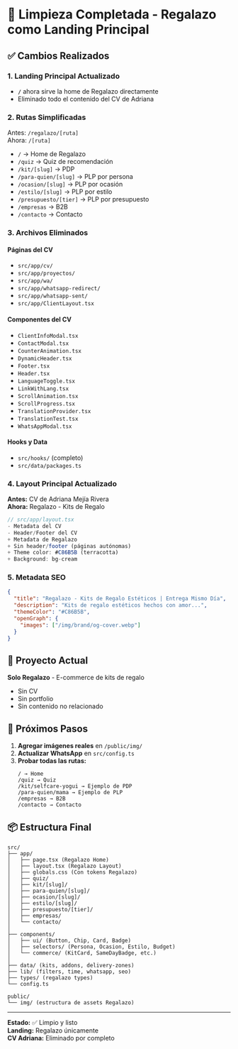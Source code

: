 # 🧹 Limpieza Completada - Regalazo como Landing Principal

## ✅ Cambios Realizados

### 1. Landing Principal Actualizado
- **`/`** ahora sirve la home de Regalazo directamente
- Eliminado todo el contenido del CV de Adriana

### 2. Rutas Simplificadas
Antes: `/regalazo/[ruta]`  
Ahora: `/[ruta]`

- `/` → Home de Regalazo
- `/quiz` → Quiz de recomendación  
- `/kit/[slug]` → PDP
- `/para-quien/[slug]` → PLP por persona
- `/ocasion/[slug]` → PLP por ocasión
- `/estilo/[slug]` → PLP por estilo
- `/presupuesto/[tier]` → PLP por presupuesto
- `/empresas` → B2B
- `/contacto` → Contacto

### 3. Archivos Eliminados

#### Páginas del CV
- `src/app/cv/`
- `src/app/proyectos/`
- `src/app/wa/`
- `src/app/whatsapp-redirect/`
- `src/app/whatsapp-sent/`
- `src/app/ClientLayout.tsx`

#### Componentes del CV
- `ClientInfoModal.tsx`
- `ContactModal.tsx`
- `CounterAnimation.tsx`
- `DynamicHeader.tsx`
- `Footer.tsx`
- `Header.tsx`
- `LanguageToggle.tsx`
- `LinkWithLang.tsx`
- `ScrollAnimation.tsx`
- `ScrollProgress.tsx`
- `TranslationProvider.tsx`
- `TranslationTest.tsx`
- `WhatsAppModal.tsx`

#### Hooks y Data
- `src/hooks/` (completo)
- `src/data/packages.ts`

### 4. Layout Principal Actualizado

**Antes:** CV de Adriana Mejía Rivera  
**Ahora:** Regalazo - Kits de Regalo

```typescript
// src/app/layout.tsx
- Metadata del CV
- Header/Footer del CV
+ Metadata de Regalazo
+ Sin header/footer (páginas autónomas)
+ Theme color: #C86B5B (terracotta)
+ Background: bg-cream
```

### 5. Metadata SEO
```json
{
  "title": "Regalazo - Kits de Regalo Estéticos | Entrega Mismo Día",
  "description": "Kits de regalo estéticos hechos con amor...",
  "themeColor": "#C86B5B",
  "openGraph": {
    "images": ["/img/brand/og-cover.webp"]
  }
}
```

## 🎯 Proyecto Actual

**Solo Regalazo** - E-commerce de kits de regalo
- Sin CV
- Sin portfolio
- Sin contenido no relacionado

## 🚀 Próximos Pasos

1. **Agregar imágenes reales** en `/public/img/`
2. **Actualizar WhatsApp** en `src/config.ts`
3. **Probar todas las rutas:**
   ```
   / → Home
   /quiz → Quiz
   /kit/selfcare-yogui → Ejemplo de PDP
   /para-quien/mama → Ejemplo de PLP
   /empresas → B2B
   /contacto → Contacto
   ```

## 📦 Estructura Final

```
src/
├── app/
│   ├── page.tsx (Regalazo Home)
│   ├── layout.tsx (Regalazo Layout)
│   ├── globals.css (Con tokens Regalazo)
│   ├── quiz/
│   ├── kit/[slug]/
│   ├── para-quien/[slug]/
│   ├── ocasion/[slug]/
│   ├── estilo/[slug]/
│   ├── presupuesto/[tier]/
│   ├── empresas/
│   └── contacto/
│
├── components/
│   ├── ui/ (Button, Chip, Card, Badge)
│   ├── selectors/ (Persona, Ocasion, Estilo, Budget)
│   └── commerce/ (KitCard, SameDayBadge, etc.)
│
├── data/ (kits, addons, delivery-zones)
├── lib/ (filters, time, whatsapp, seo)
├── types/ (regalazo types)
└── config.ts

public/
└── img/ (estructura de assets Regalazo)
```

---

**Estado:** ✅ Limpio y listo  
**Landing:** Regalazo únicamente  
**CV Adriana:** Eliminado por completo
